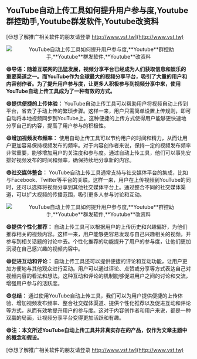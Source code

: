 ## **YouTube自动上传工具如何提升用户参与度,**Youtube**群控助手,**Youtube**群发软件,**Youtube**改资料**

[😍想了解推广相关软件的朋友请登录 http://www.vst.tw](http://www.vst.tw)

 <center><img src="https://vst.tw/MP4/tuiguang/png/6.png" alt="YouTube自动上传工具如何提升用户参与度,**Youtube**群控助手,**Youtube**群发软件,**Youtube**改资料"></center>

**😄导语：随着互联网的迅猛发展，视频分享平台已经成为人们获取信息和娱乐的重要渠道之一。而YouTube作为全球最大的视频分享平台，吸引了大量的用户和内容创作者。为了提升用户参与度，让更多人积极参与到视频分享中来，使用YouTube自动上传工具成为了一种有效的方式。**

**😄提供便捷的上传体验：**
YouTube自动上传工具可以帮助用户将视频自动上传到平台，省去了手动上传的繁琐步骤。这样一来，用户只需简单设置上传规则，即可自动将本地视频同步到YouTube上。这种便捷的上传方式使得用户能够更快速地分享自己的内容，提高了用户参与的积极性。

**😄增加视频发布频率：**
使用自动上传工具可以节约用户的时间和精力，从而让用户更加容易保持视频发布的频率。对于内容创作者来说，保持一定的视频发布频率非常重要，能够增加用户的关注度和参与度。通过自动上传工具，他们可以事先安排好视频发布的时间和频率，确保持续地分享新的内容。

**😄社交媒体整合：**
YouTube自动上传工具通常支持与社交媒体平台的集成，比如与Facebook、Twitter等平台的关联。这样一来，用户在上传视频到YouTube的同时，还可以选择将视频分享到其他社交媒体平台上。通过整合不同的社交媒体渠道，可以扩大视频的传播范围，吸引更多人参与讨论和互动。

 <center><img src="https://vst.tw/MP4/tuiguang/png/4.png" alt="YouTube自动上传工具如何提升用户参与度,**Youtube**群控助手,**Youtube**群发软件,**Youtube**改资料"></center>

**😄提供个性化推荐：**
自动上传工具可以根据用户的上传历史和兴趣偏好，为他们推荐相关的视频内容。这样一来，用户能够更容易发现与自己兴趣相关的视频，并参与到相关话题的讨论中去。个性化推荐的功能提升了用户的参与度，让他们更加沉浸在自己感兴趣的视频内容中。

**😄促进互动和评论：**
自动上传工具还可以提供便捷的评论和互动功能，让用户更加方便地与其他观众进行互动。用户可以通过评论、点赞或分享等方式表达自己对视频内容的看法和想法。这种互动和评论的机制能够促进用户之间的讨论和交流，增强用户参与的活跃度。

**😄总结：**
通过使用YouTube自动上传工具，我们可以为用户提供便捷的上传体验、增加视频发布频率、整合社交媒体渠道、提供个性化推荐以及促进互动和评论等方式，从而有效地提升用户的参与度。这对于内容创作者和用户来说，都是一种双赢的局面，让视频分享平台变得更加活跃和有趣。

**😄注：本文所述YouTube自动上传工具并非真实存在的产品，仅作为文章主题中的概念和假设。**

[😍想了解推广相关软件的朋友请登录 http://www.vst.tw](http://www.vst.tw)



